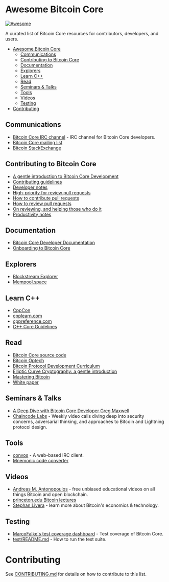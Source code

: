 # Awesome Bitcoin Core

[![Awesome](https://awesome.re/badge.svg)](https://awesome.re)

A curated list of Bitcoin Core resources for contributors, developers, and users.

- [Awesome Bitcoin Core](#awesome-bitcoin-core)
  - [Communications](#communications)
  - [Contributing to Bitcoin Core](#contributing-to-bitcoin-core)
  - [Documentation](#documentation)
  - [Explorers](#explorers)
  - [Learn C++](#learn-c)
  - [Read](#read)
  - [Seminars & Talks](#seminars--talks)
  - [Tools](#tools)
  - [Videos](#videos)
  - [Testing](#testing)
- [Contributing](#contributing)

## Communications
- [Bitcoin Core IRC channel](https://web.libera.chat/?channels=#bitcoin-core-dev) - IRC channel for Bitcoin Core developers.
- [Bitcoin Core mailing list](https://lists.linuxfoundation.org/mailman/listinfo/bitcoin-core-dev)
- [Bitcoin StackExchange](https://bitcoin.stackexchange.com/)

## Contributing to Bitcoin Core
- [A gentle introduction to Bitcoin Core Development](https://bitcointechtalk.com/a-gentle-introduction-to-bitcoin-core-development-fdc95eaee6b8)
- [Contributing guidelines](https://github.com/bitcoin/bitcoin/blob/master/CONTRIBUTING.md)
- [Developer notes](https://github.com/bitcoin/bitcoin/blob/master/doc/developer-notes.md)
- [High-priority for review pull requests](https://github.com/orgs/bitcoin/projects/1?query=is%3Aopen+sort%3Aupdated-desc)
- [How to contribute pull requests](https://jonatack.github.io/articles/how-to-contribute-pull-requests-to-bitcoin-core)
- [How to review pull requests](https://jonatack.github.io/articles/how-to-review-pull-requests-in-bitcoin-core)
- [On reviewing, and helping those who do it](https://jonatack.github.io/articles/on-reviewing-and-helping-those-who-do-it)
- [Productivity notes](https://github.com/bitcoin/bitcoin/blob/master/doc/productivity.md)

## Documentation
- [Bitcoin Core Developer Documentation](https://bitcoincore.org/en/doc/)
- [Onboarding to Bitcoin Core](https://github.com/chaincodelabs/onboarding-to-bitcoin-core)

## Explorers
- [Blockstream Explorer](https://blockstream.info/)
- [Mempool.space](https://mempool.space/)

## Learn C++
- [CppCon](https://www.youtube.com/user/CppCon)
- [cpplearn.com](https://cpplearn.com/)
- [cppreference.com](https://en.cppreference.com/w/)
- [C++ Core Guidelines](https://isocpp.github.io/CppCoreGuidelines/CppCoreGuidelines)

## Read
- [Bitcoin Core source code](https://github.com/bitcoin/bitcoin)
- [Bitcoin Optech](https://bitcoinops.org/)
- [Bitcoin Protocol Development Curriculum](https://github.com/chaincodelabs/bitcoin-curriculum)
- [Elliptic Curve Cryptography: a gentle introduction](https://andrea.corbellini.name/2015/05/17/elliptic-curve-cryptography-a-gentle-introduction/)
- [Mastering Bitcoin](https://github.com/bitcoinbook/bitcoinbook)
- [White paper](https://bitcoin.org/bitcoin.pdf)

## Seminars & Talks
- [A Deep Dive with Bitcoin Core Developer Greg Maxwell](https://www.youtube.com/watch?v=TYQ-3VvNCHE)
- [Chaincode Labs](https://learning.chaincode.com/) - Weekly video calls diving deep into security concerns, adversarial thinking, and approaches to Bitcoin and Lightning protocol design.

## Tools
- [convos](https://convos.chat/) - A web-based IRC client.
- [Mnemonic code converter](https://iancoleman.io/bip39/)

## Videos
- [Andreas M. Antonopoulos](https://www.youtube.com/user/aantonop/videos) - free unbiased educational videos on all things Bitcoin and open blockchain.
- [princeton.edu Bitcoin lectures](https://bitcoinbook.cs.princeton.edu/)
- [Stephan Livera](https://www.youtube.com/c/StephanLivera/videos) - learn more about Bitcoin's economics & technology.


## Testing
- [MarcoFalke's test coverage dashboard](https://marcofalke.github.io/btc_cov/) - Test coverage of Bitcoin Core.
- [test/README.md](https://github.com/bitcoin/bitcoin/blob/master/test/README.md) - How to run the test suite.

# Contributing
See [CONTRIBUTING.md](CONTRIBUTING.md) for details on how to contribute to this list.
